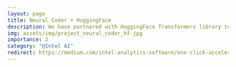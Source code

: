 ```yaml
---
layout: page
title: Neural Coder + HuggingFace
description: We have partnered with HuggingFace Transformers library to accelerate DL models on CPU hardware.
img: assets/img/project_neural_coder_hf.jpg
importance: 2
category: "@Intel AI"
redirect: https://medium.com/intel-analytics-software/one-click-acceleration-of-huggingface-transformers-with-optimum-intel-by-neural-coder-f35ca3b1a82f
---
```

